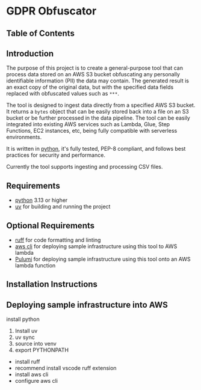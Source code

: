 # GDPR Obfuscator

## Table of Contents

## Introduction
The purpose of this project is to create a general-purpose tool that can process data stored on an AWS S3 bucket obfuscating any personally identifiable information (PII) the data may contain. The generated result is an exact copy of the original data, but with the specified data fields replaced with obfuscated values such as `***`.

The tool is designed to ingest data directly from a specified AWS S3 bucket. It returns a `bytes` object that can be easily stored back into a file on an S3 bucket or be further processed in the data pipeline. The tool can be easily integrated into existing AWS services such as Lambda, Glue, Step Functions, EC2 instances, etc, being fully compatible with serverless environments.

It is written in [python](https://www.python.org), it's fully tested, PEP-8 compliant, and follows best practices for security and performance.

Currently the tool supports ingesting and processing CSV files.


## Requirements
- [python](https://www.python.org) 3.13 or higher
- [uv](https://docs.astral.sh/uv/) for building and running the project

## Optional Requirements
- [ruff](https://docs.astral.sh/ruff/) for code formatting and linting
- [aws cli](https://aws.amazon.com/cli/) for deploying sample infrastructure using this tool to AWS lambda
- [Pulumi](https://www.pulumi.com/product/infrastructure-as-code/) for deploying sample infrastructure using this tool onto an AWS lambda function

## Installation Instructions

## Deploying sample infrastructure into AWS


install python
1. Install uv
2. uv sync
3. source into venv
4. export PYTHONPATH
- install ruff
- recommend install vscode ruff extension
- install aws cli
- configure aws cli
